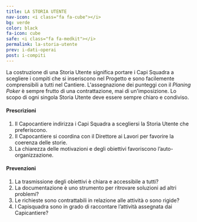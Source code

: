 ```yaml
---
title: LA STORIA UTENTE
nav-icon: <i class="fa fa-cube"></i>
bg: verde
color: black
fa-icon: cube
safe: <i class="fa fa-medkit"></i>
permalink: la-storia-utente
prev: i-dati-operai
post: i-compiti
---
```



La costruzione di una Storia Utente significa portare i Capi Squadra a scegliere i compiti che si inseriscono nel Progetto e sono facilemente comprensibili a tutti nel Cantiere. L'assegnazione dei punteggi con il *Planing Poker* è sempre frutto di una contrattazione, mai di un'imposizione. Lo scopo di ogni singola Storia Utente deve essere sempre chiaro e condiviso.

#### <i class="fa fa-exclamation-circle"></i> Prescrizioni

1. Il Capocantiere indirizza i Capi Squadra a scegliersi la Storia Utente che preferiscono.
2. Il Capocantiere si coordina con il Direttore ai Lavori per favorire la coerenza delle storie.
3. La chiarezza delle motivazioni e degli obiettivi favoriscono l’auto-organizzazione.


#### <i class="fa fa-question-circle"></i> Prevenzioni

1. La trasmissione degli obiettivi è chiara e accessibile a tutti?
2. La documentazione è uno strumento per ritrovare soluzioni ad altri problemi?
3. Le richieste sono contrattabili in relazione alle attività o sono rigide?
4. I Capisquadra sono in grado di raccontare l’attività assegnata dai Capicantiere? 
